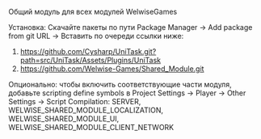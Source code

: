 Общий модуль для всех модулей WelwiseGames

Установка: 
Скачайте пакеты по пути Package Manager -> Add package from git URL -> Вставить по очереди ссылки ниже:

1. https://github.com/Cysharp/UniTask.git?path=src/UniTask/Assets/Plugins/UniTask
2. https://github.com/Welwise-Games/Shared_Module.git

Опционально: чтобы включить соответствующие части модуля, добавьте scripting define symbols в Project Settings -> Player -> Other Settings -> Script Compilation:
SERVER, WELWISE_SHARED_MODULE_LOCALIZATION, WELWISE_SHARED_MODULE_UI, WELWISE_SHARED_MODULE_CLIENT_NETWORK
